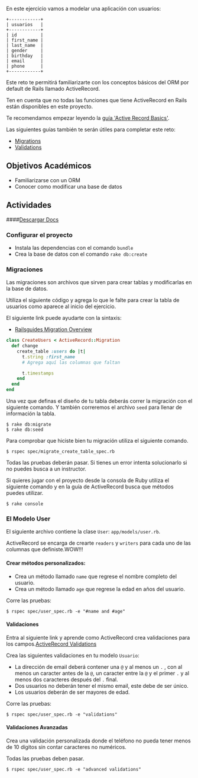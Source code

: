 En este ejercicio vamos a modelar una aplicación con usuarios:

```
+------------+
| usuarios   |
+------------+
| id         |
| first_name |
| last_name  |
| gender     |
| birthday   |
| email      |
| phone      |
+------------+
```

Este reto te permitirá familiarizarte con los conceptos básicos del ORM por default de Rails llamado ActiveRecord.

Ten en cuenta que no todas las funciones que tiene ActiveRecord en Rails están disponibles en este proyecto.

Te recomendamos empezar leyendo la [guía 'Active Record Basics'](http://guides.rubyonrails.org/active_record_basics.html).

Las siguientes guías también te serán útiles para completar este reto:
- [Migrations](http://guides.rubyonrails.org/v3.2.13/migrations.html)
- [Validations](http://guides.rubyonrails.org/v3.2.13/active_record_validations_callbacks.html)

## Objetivos Académicos

- Familiarizarse con un ORM
- Conocer como modificar una base de datos

## Actividades
####[Descargar Docs](https://drive.google.com/open?id=0ByUoGI7lHNH8WFlyeVZpd0JiV1k)

### Configurar el proyecto

- Instala las dependencias con el comando `bundle`
- Crea la base de datos con el comando `rake db:create`

### Migraciones

Las migraciones son archivos que sirven para crear tablas y modificarlas en la base de datos.

Utiliza el siguiente código y agrega lo que le falte para crear la tabla de usuarios como aparece al inicio del ejercicio.

El siguiente link puede ayudarte con la sintaxis:

- [Railsguides Migration Overview](http://guides.rubyonrails.org/v3.2.13/migrations.html)

```Ruby
class CreateUsers < ActiveRecord::Migration
  def change
    create_table :users do |t|
      t.string :first_name
      # Agrega aquí las columnas que faltan

      t.timestamps
    end
  end
end
```

Una vez que definas el diseño de tu tabla deberás correr la migración con el siguiente comando. Y también correremos el archivo `seed` para llenar de información la tabla.

```
$ rake db:migrate
$ rake db:seed
```

Para comprobar que hiciste bien tu migración utiliza el siguiente comando.

```
$ rspec spec/migrate_create_table_spec.rb
```

Todas las pruebas deberán pasar. Si tienes un error intenta solucionarlo si no puedes busca a un instructor.

Si quieres jugar con el proyecto desde la consola de Ruby utiliza el siguiente comando y en la guía de ActiveRecord busca que métodos puedes utilizar.

```
$ rake console
```

### El Modelo User

El siguiente archivo contiene la clase `User`: `app/models/user.rb`.

ActiveRecord se encarga de crearte `readers` y `writers` para cada uno de las columnas que definiste.WOW!!!

#### Crear métodos personalizados:

- Crea un método llamado `name` que regrese el nombre completo del usuario.
- Crea un método llamado `age` que regrese la edad en años del usuario.

Corre las pruebas:

```
$ rspec spec/user_spec.rb -e "#name and #age"
```


#### Validaciones

Entra al siguiente link y aprende como ActiveRecord crea validaciones para los campos.[ActiveRecord Validations](http://guides.rubyonrails.org/v3.2.13/active_record_validations_callbacks.html)

Crea las siguientes validaciones en tu modelo `Usuario`:

- La dirección de email deberá contener una `@` y al menos un `.` , con al menos un caracter antes de la `@`, un caracter entre la `@` y el primer `.` y al menos dos caracteres después del `.` final.
- Dos usuarios no deberán tener el mismo email, este debe de ser único.
- Los usuarios deberán de ser mayores de edad.

Corre las pruebas:

```
$ rspec spec/user_spec.rb -e "validations"
```

#### Validaciones Avanzadas

Crea una validación personalizada donde el teléfono no pueda tener menos de 10 dígitos sin contar caracteres no numéricos.

Todas las pruebas deben pasar.

```
$ rspec spec/user_spec.rb -e "advanced validations"
```
